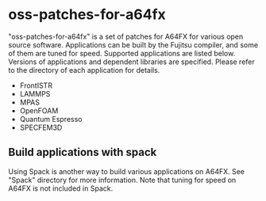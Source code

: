 # oss-patches-for-a64fx

"oss-patches-for-a64fx" is a set of patches for A64FX for various open source software.
Applications can be built by the Fujitsu compiler, and some of them are tuned for speed.
Supported applications are listed below. Versions of applications and dependent libraries are specified. 
Please refer to the directory of each application for details.

- FrontISTR
- LAMMPS
- MPAS
- OpenFOAM
- Quantum Espresso
- SPECFEM3D

## Build applications with spack

Using Spack is another way to build various applications on A64FX. See "Spack" directory for more information.
Note that tuning for speed on A64FX is not included in Spack.

